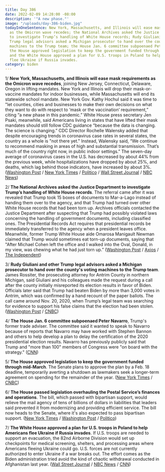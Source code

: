 ```yaml
---
title: Day 386
date: 2022-02-09 14:28:00 -08:00
description: '"A new phase."'
image: "/uploads/day-386-biden.jpg"
todayInOneSentence: New York, Massachusetts, and Illinois will ease mask requirements
  as the Omicron wave recedes; the National Archives asked the Justice Department
  to investigate Trump’s handling of White House records; Rudy Giuliani and other
  Trump legal advisors asked a Michigan prosecutor to hand over the county's voting
  machines to the Trump team; the House Jan. 6 committee subpoenaed Peter Navarro;
  the House approved legislation to keep the government funded through mid-March;
  and the White House approved a plan for U.S. troops in Poland to help Americans
  flee Ukraine if Russia invades.
category: biden
---
```


1/ **New York, Massachusetts, and Illinois will ease mask requirements as the Omicron wave recedes**, joining New Jersey, Connecticut, Delaware, Oregon in lifting mandates. New York and Illinois will drop their mask-or-vaccine mandates for indoor businesses, while Massachusetts will end its statewide school mandate. New York Gov. Kathy Hochul said it was time to "let counties, cities and businesses to make their own decisions on what they want to do with respect to ‘mask or the vaccination’ requirement,” citing “a new phase in this pandemic.” White House press secretary Jen Psaki, meanwhile, said Americans living in states that have lifted their mask mandates should still follow CDC guidance “because the data is changing. The science is changing.” CDC Director Rochelle Walensky added that despite encouraging trends in coronavirus case rates in several states, the country as a whole is "not there yet." Instead, Walensky said, “We continue to recommend masking in areas of high and substantial transmission. That’s much of the country right now, in public indoor settings.” The seven-day average of coronavirus cases in the U.S. has decreased by about 44% from the previous week, while hospitalizations have dropped by about 25%, and deaths, which lag behind those indicators, have increased by about 3%. ([Washington Post](https://www.washingtonpost.com/nation/2022/02/09/covid-omicron-variant-live-updates/) / [New York Times](https://www.nytimes.com/live/2022/02/09/world/covid-test-vaccine-cases) / [Politico](https://www.politico.com/news/2022/02/09/cdc-messaging-transmission-masking-00007312) / [Wall Street Journal](https://www.wsj.com/articles/new-york-state-to-drop-indoor-mask-mandate-11644419799) / [NBC News](https://www.nbcnews.com/news/us-news/ny-gov-kathy-hochul-lifts-statewide-mask-mandate-center-legal-battle-rcna15450))

2/ **The National Archives asked the Justice Department to investigate Trump’s handling of White House records**. The referral came after it was revealed that Trump took 15 boxes of documents to Mar-a-Lago instead of handing them over to the agency, and that Trump had turned over other White House records that had been torn up. Archives officials contacted the Justice Department after suspecting that Trump had possibly violated laws concerning the handling of government documents, including classified ones. The Presidential Records Act requires that presidential records be immediately transferred to the agency when a president leaves office. Meanwhile, former Trump White House aide Omarosa Manigault Newman claimed that Trump would sometimes eat torn-up documents, saying that "After Michael Cohen left the office and I walked into the Oval, Donald, in my view, was chewing what he had just torn up.” ([Washington Post](https://www.washingtonpost.com/politics/2022/02/09/trump-archives-justice-department/) / [Axios](https://www.axios.com/national-archives-justice-department-trump-records-7b992a97-e133-442e-a1ec-bcb686aab168.html) / [The Independent](https://www.independent.co.uk/news/world/americas/us-politics/trump-eat-documents-paper-omarosa-b2010616.html))

3/ **Rudy Giuliani and other Trump legal advisors asked a Michigan prosecutor to hand over the county's voting machines to the Trump team**. James Rossiter, the prosecuting attorney for Antrim County in northern Michigan, said Giuliani and his colleagues made the request during a call after the county initially misreported its election results in favor of Biden. Officials later said that Trump had beaten Biden by more than 3,000 votes in Antrim, which was confirmed by a hand recount of the paper ballots. The call came around Nov. 20, 2020, when Trump’s legal team was searching for evidence to support his false claims that the election had been stolen. ([Washington Post](https://www.washingtonpost.com/investigations/2022/02/09/giuliani-antrim-prosecutor-voting-machines/) / [CNBC](https://www.cnbc.com/2022/02/09/trump-lawyer-rudy-giuliani-sought-voting-machines-from-gop-michigan-prosecutor.html))

4/ **The House Jan. 6 committee subpoenaed Peter Navarro**, Trump's former trade adviser. The committee said it wanted to speak to Navarro because of reports that Navarro may have worked with Stephen Bannon and others to help develop a plan to delay the certification of the 2020 presidential election results. Navarro has previously publicly said that Trump and "more than 100" members of Congress were "on board with the strategy." ([CNN](https://www.cnn.com/2022/02/09/politics/peter-navarro-january-6-subpoena/index.html))

5/ **The House approved legislation to keep the government funded through mid-March**. The Senate plans to approve the plan by a Feb. 18 deadline, temporarily averting a shutdown as lawmakers seek a longer-term agreement on spending for the remainder of the year. ([New York Times](https://www.nytimes.com/2022/02/08/us/politics/house-short-term-spending-bill.html) / [CNBC](https://www.cnbc.com/2022/02/08/government-shutdown-house-passes-funding-bill.html))

6/ **The House passed legislation overhauling the Postal Service’s finances and operations**. The bill, which passed with bipartisan support, would relieve the mail agency of tens of billions of dollars in liabilities that leaders said prevented it from modernizing and providing efficient service. The bill now heads to the Senate, where it's also expected to pass bipartisan support. ([New York Times](https://www.nytimes.com/2022/02/08/us/politics/postal-service-overhaul-house.html) / [Washington Post](https://www.washingtonpost.com/business/2022/02/08/usps-dejoy-congress-reform/) / [Politico](https://www.politico.com/news/2022/02/08/house-passes-bipartisan-postal-reform-bill-00006722))

7/ **The White House approved a plan for U.S. troops in Poland to help Americans flee Ukraine if Russia invades**. If U.S. troops are needed to support an evacuation, the 82nd Airborne Division would set up checkpoints for medical screening, shelters, and processing areas where Americans fleeing Ukraine could go. U.S. forces are not currently authorized to enter Ukraine if a war breaks out. The effort comes as the Biden administration tried avoid the kind of chaotic withdrawal conducted in Afghanistan last year. ([Wall Street Journal](https://www.wsj.com/articles/white-house-approves-plan-to-help-americans-leaving-ukraine-if-russia-attacks-11644413069) / [NBC News](https://www.nbcnews.com/politics/national-security/biden-administration-planning-getting-americans-ukraine-russia-invades-rcna15584) / [CNN](https://www.cnn.com/2022/02/09/politics/white-house-plan-troops-help-americans-leave-ukraine/index.html))